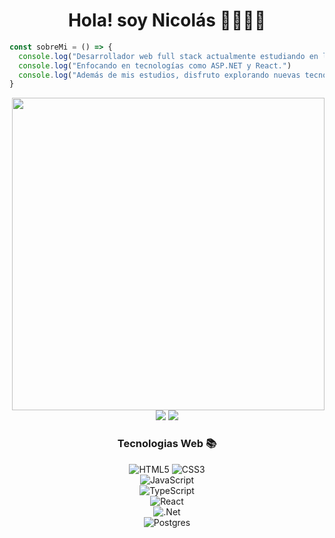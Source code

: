 <div align="center">
  <h1>Hola! soy Nicolás 👋🏻👨‍💻</h1>
</div>

```js
const sobreMi = () => {
  console.log("Desarrollador web full stack actualmente estudiando en la universidad.")
  console.log("Enfocando en tecnologías como ASP.NET y React.")
  console.log("Además de mis estudios, disfruto explorando nuevas tecnologías y creando proyectos innovadores.")
}
```
<img img align="right" width="500" height="auto" src="https://user-images.githubusercontent.com/74038190/225813708-98b745f2-7d22-48cf-9150-083f1b00d6c9.gif" /> 

<div align="center">
 <a href="" target="_blank" ><img src="https://img.shields.io/badge/Portfolio-255E63?style=for-the-badge&logo=About.me&logoColor=white"/></a>
  <a href="https://www.linkedin.com/in/abranico" target="_blank"> <img src="https://img.shields.io/badge/LinkedIn-0077B5?style=for-the-badge&logo=linkedin&logoColor=white"/></a> 
 </div>

<div align="center">
  
  <h3>Tecnologias Web 📚</h3>

  
  ![HTML5](https://img.shields.io/badge/html5-%23E34F26.svg?style=for-the-badge&logo=html5&logoColor=white) ![CSS3](https://img.shields.io/badge/css3-%231572B6.svg?style=for-the-badge&logo=css3&logoColor=white)<br>
  ![JavaScript](https://img.shields.io/badge/javascript-%23323330.svg?style=for-the-badge&logo=javascript&logoColor=%23F7DF1E)
  <br>
  ![TypeScript](https://img.shields.io/badge/typescript-%23007ACC.svg?style=for-the-badge&logo=typescript&logoColor=white)<br>
  ![React](https://img.shields.io/badge/react-%2320232a.svg?style=for-the-badge&logo=react&logoColor=%2361DAFB)<br>
  ![.Net](https://img.shields.io/badge/.NET-5C2D91?style=for-the-badge&logo=.net&logoColor=white)
  <br>
  ![Postgres](https://img.shields.io/badge/postgres-%23316192.svg?style=for-the-badge&logo=postgresql&logoColor=white) 
  
</div>















